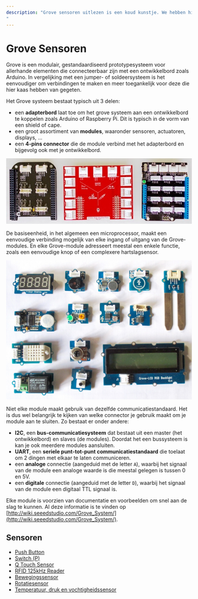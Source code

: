 ```yaml
---
description: "Grove sensoren uitlezen is een koud kunstje. We hebben hier voor jullie een aantal sensoren voorzien met bijhorende starter sketches. Op deze manier kan je heel snel aan de slag.
"
---
```


# Grove Sensoren

Grove is een modulair, gestandaardiseerd prototypesysteem voor allerhande elementen die connecteerbaar zijn met een ontwikkelbord zoals Arduino. In vergelijking met een jumper- of soldeersysteem is het eenvoudiger om verbindingen te maken en meer toegankelijk voor deze die hier kaas hebben van gegeten.

Het Grove systeem bestaat typisch uit 3 delen:

* een **adapterbord** laat toe om het grove systeem aan een ontwikkelbord te koppelen zoals Arduino of Raspberry Pi. Dit is typisch in de vorm van een shield of cape.
* een groot assortiment van **modules**, waaronder sensoren, actuatoren, displays, ...
* een **4-pins connector** die de module verbind met het adapterbord en bijgevolg ook met je ontwikkelbord.

![Adapterborden](./img/boards.jpg)

De basiseenheid, in het algemeen een microprocessor, maakt een eenvoudige verbinding mogelijk van elke ingang of uitgang van de Grove-modules. En elke Grove-module adresseert meestal een enkele functie, zoals een eenvoudige knop of een complexere hartslagsensor.

![Modules](./img/sensors.jpg)

Niet elke module maakt gebruik van dezelfde communicatiestandaard. Het is dus wel belangrijk te kijken van welke connector je gebruik maakt om je module aan te sluiten. Zo bestaat er onder andere:

* **I2C**, een **bus-communicatiesysteem** dat bestaat uit een master (het ontwikkelbord) en slaves (de modules). Doordat het een bussysteem is kan je ook meerdere modules aansluiten.
* **UART**, een **seriele punt-tot-punt communicatiestandaard** die toelaat om 2 dingen met elkaar te laten communiceren.
* een **analoge** connectie (aangeduid met de letter `A`), waarbij het signaal van de module een analoge waarde is die meestal gelegen is tussen 0 en 5V.
* een **digitale** connectie (aangeduid met de letter `D`), waarbij het signaal van de module een digitaal TTL signaal is.

Elke module is voorzien van documentatie en voorbeelden om snel aan de slag te kunnen. Al deze informatie is te vinden op [http://wiki.seeedstudio.com/Grove_System/](http://wiki.seeedstudio.com/Grove_System/).

## Sensoren

* [Push Button](./push_button/README.md)
* [Switch (P)](./switch/README.md)
* [Q Touch Sensor](./q_touch/README.md)
* [RFID 125kHz Reader](./rfid/README.md)
* [Bewegingssensor](./motion-sensor/README.md)
* [Rotatiesensor](./rotary-sensor/README.md)
* [Temperatuur, druk en vochtigheidssensor](./tph-sensor/README.md)
  